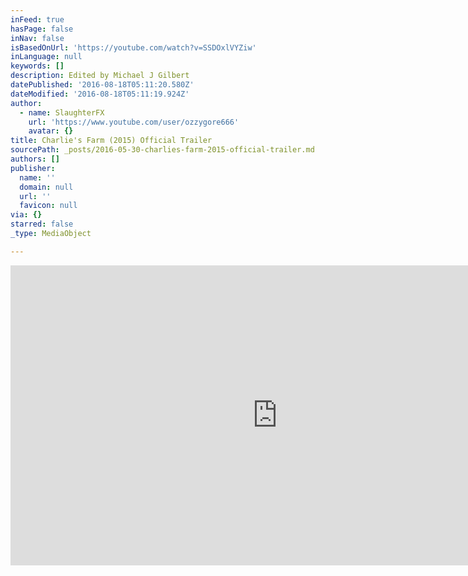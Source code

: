 ```yaml
---
inFeed: true
hasPage: false
inNav: false
isBasedOnUrl: 'https://youtube.com/watch?v=SSDOxlVYZiw'
inLanguage: null
keywords: []
description: Edited by Michael J Gilbert
datePublished: '2016-08-18T05:11:20.580Z'
dateModified: '2016-08-18T05:11:19.924Z'
author:
  - name: SlaughterFX
    url: 'https://www.youtube.com/user/ozzygore666'
    avatar: {}
title: Charlie's Farm (2015) Official Trailer
sourcePath: _posts/2016-05-30-charlies-farm-2015-official-trailer.md
authors: []
publisher:
  name: ''
  domain: null
  url: ''
  favicon: null
via: {}
starred: false
_type: MediaObject

---
```

<iframe src="https://cdn.embedly.com/widgets/media.html?src=https%3A%2F%2Fwww.youtube.com%2Fembed%2FSSDOxlVYZiw%3Ffeature%3Doembed&amp;url=http%3A%2F%2Fwww.youtube.com%2Fwatch%3Fv%3DSSDOxlVYZiw&amp;image=https%3A%2F%2Fi.ytimg.com%2Fvi%2FSSDOxlVYZiw%2Fhqdefault.jpg&amp;key=b7d04c9b404c499eba89ee7072e1c4f7&amp;type=text%2Fhtml&amp;schema=youtube" width="854" height="480" scrolling="no" frameborder="0" allowfullscreen="" style=""></iframe>